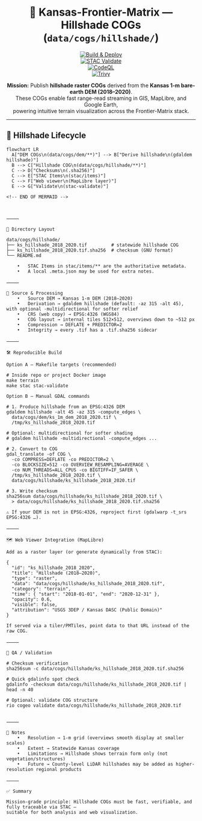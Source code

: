 <div align="center">

# 🌄 Kansas-Frontier-Matrix — Hillshade COGs (`data/cogs/hillshade/`)

[![Build & Deploy](https://github.com/bartytime4life/Kansas-Frontier-Matrix/actions/workflows/site.yml/badge.svg)](../../../.github/workflows/site.yml)  
[![STAC Validate](https://github.com/bartytime4life/Kansas-Frontier-Matrix/actions/workflows/stac-validate.yml/badge.svg)](../../../.github/workflows/stac-validate.yml)  
[![CodeQL](https://github.com/bartytime4life/Kansas-Frontier-Matrix/actions/workflows/codeql.yml/badge.svg)](../../../.github/workflows/codeql.yml)  
[![Trivy](https://github.com/bartytime4life/Kansas-Frontier-Matrix/actions/workflows/trivy.yml/badge.svg)](../../../.github/workflows/trivy.yml)

**Mission:** Publish **hillshade raster COGs** derived from the **Kansas 1-m bare-earth DEM (2018–2020)**.  
These COGs enable fast range-read streaming in GIS, MapLibre, and Google Earth,  
powering intuitive terrain visualization across the Frontier-Matrix stack.  

</div>

---

## 🔄 Hillshade Lifecycle

```mermaid
flowchart LR
  A["DEM COGs\n(data/cogs/dem/**)"] --> B["Derive hillshade\n(gdaldem hillshade)"]
  B --> C["Hillshade COG\n(data/cogs/hillshade/**)"]
  C --> D["Checksums\n(.sha256)"]
  C --> E["STAC Items\n(stac/items)"]
  C --> F["Web viewer\n(MapLibre layer)"]
  E --> G["Validate\n(stac-validate)"]

<!-- END OF MERMAID -->



⸻

📂 Directory Layout

data/cogs/hillshade/
├── ks_hillshade_2018_2020.tif         # statewide hillshade COG
├── ks_hillshade_2018_2020.tif.sha256  # checksum (GNU format)
└── README.md

	•	STAC Items in stac/items/** are the authoritative metadata.
	•	A local .meta.json may be used for extra notes.

⸻

🧭 Source & Processing
	•	Source DEM → Kansas 1-m DEM (2018–2020)
	•	Derivation → gdaldem hillshade (default: -az 315 -alt 45), with optional -multidirectional for softer relief
	•	CRS (web copy) → EPSG:4326 (WGS84)
	•	COG layout → internal tiles 512×512, overviews down to ~512 px
	•	Compression → DEFLATE + PREDICTOR=2
	•	Integrity → every .tif has a .tif.sha256 sidecar

⸻

🛠️ Reproducible Build

Option A — Makefile targets (recommended)

# Inside repo or project Docker image
make terrain
make stac stac-validate

Option B — Manual GDAL commands

# 1. Produce hillshade from an EPSG:4326 DEM
gdaldem hillshade -alt 45 -az 315 -compute_edges \
  data/cogs/dem/ks_1m_dem_2018_2020.tif \
  /tmp/ks_hillshade_2018_2020.tif

# Optional: multidirectional for softer shading
# gdaldem hillshade -multidirectional -compute_edges ...

# 2. Convert to COG
gdal_translate -of COG \
  -co COMPRESS=DEFLATE -co PREDICTOR=2 \
  -co BLOCKSIZE=512 -co OVERVIEW_RESAMPLING=AVERAGE \
  -co NUM_THREADS=ALL_CPUS -co BIGTIFF=IF_SAFER \
  /tmp/ks_hillshade_2018_2020.tif \
  data/cogs/hillshade/ks_hillshade_2018_2020.tif

# 3. Write checksum
sha256sum data/cogs/hillshade/ks_hillshade_2018_2020.tif \
  > data/cogs/hillshade/ks_hillshade_2018_2020.tif.sha256

⚠️ If your DEM is not in EPSG:4326, reproject first (gdalwarp -t_srs EPSG:4326 …).

⸻

🗺️ Web Viewer Integration (MapLibre)

Add as a raster layer (or generate dynamically from STAC):

{
  "id": "ks_hillshade_2018_2020",
  "title": "Hillshade (2018–2020)",
  "type": "raster",
  "data": "data/cogs/hillshade/ks_hillshade_2018_2020.tif",
  "category": "terrain",
  "time": { "start": "2018-01-01", "end": "2020-12-31" },
  "opacity": 0.6,
  "visible": false,
  "attribution": "USGS 3DEP / Kansas DASC (Public Domain)"
}

If served via a tiler/PMTiles, point data to that URL instead of the raw COG.

⸻

🧪 QA / Validation

# Checksum verification
sha256sum -c data/cogs/hillshade/ks_hillshade_2018_2020.tif.sha256

# Quick gdalinfo spot check
gdalinfo -checksum data/cogs/hillshade/ks_hillshade_2018_2020.tif | head -n 40

# Optional: validate COG structure
rio cogeo validate data/cogs/hillshade/ks_hillshade_2018_2020.tif


⸻

📌 Notes
	•	Resolution → 1-m grid (overviews smooth display at smaller scales)
	•	Extent → Statewide Kansas coverage
	•	Limitations → Hillshade shows terrain form only (not vegetation/structures)
	•	Future → County-level LiDAR hillshades may be added as higher-resolution regional products

⸻

✅ Summary

Mission-grade principle: Hillshade COGs must be fast, verifiable, and fully traceable via STAC —
suitable for both analysis and web visualization.